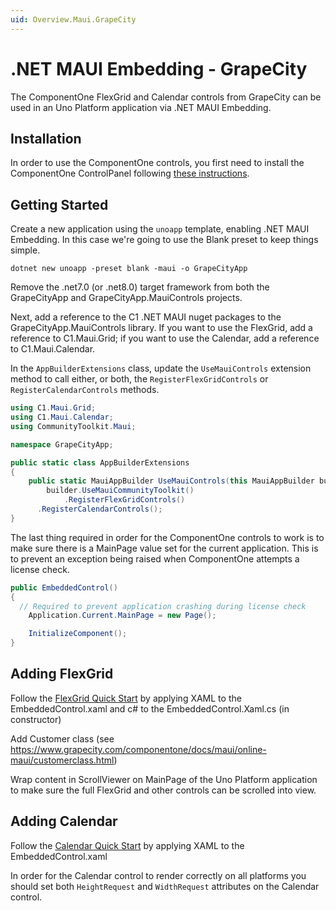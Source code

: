 ```yaml
---
uid: Overview.Maui.GrapeCity
---
```

# .NET MAUI Embedding - GrapeCity

The ComponentOne FlexGrid and Calendar controls from GrapeCity can be used in an Uno Platform application via .NET MAUI Embedding. 

## Installation

In order to use the ComponentOne controls, you first need to install the ComponentOne ControlPanel following [these instructions](https://www.grapecity.com/componentone/docs/maui/online-maui/get-started.html).

## Getting Started

Create a new application using the `unoapp` template, enabling .NET MAUI Embedding. In this case we're going to use the Blank preset to keep things simple.

```
dotnet new unoapp -preset blank -maui -o GrapeCityApp
```

Remove the .net7.0 (or .net8.0) target framework from both the GrapeCityApp and GrapeCityApp.MauiControls projects.

Next, add a reference to the C1 .NET MAUI nuget packages to the GrapeCityApp.MauiControls library. If you want to use the FlexGrid, add a reference to C1.Maui.Grid; if you want to use the Calendar, add a reference to C1.Maui.Calendar.  

In the `AppBuilderExtensions` class, update the `UseMauiControls` extension method to call either, or both, the `RegisterFlexGridControls` or `RegisterCalendarControls` methods.

```cs
using C1.Maui.Grid;
using C1.Maui.Calendar;
using CommunityToolkit.Maui;

namespace GrapeCityApp;

public static class AppBuilderExtensions
{
	public static MauiAppBuilder UseMauiControls(this MauiAppBuilder builder) =>
		builder.UseMauiCommunityToolkit()
			.RegisterFlexGridControls()
      .RegisterCalendarControls();
}
```

The last thing required in order for the ComponentOne controls to work is to make sure there is a MainPage value set for the current application. This is to prevent an exception being raised when ComponentOne attempts a license check.

```cs
public EmbeddedControl()
{
  // Required to prevent application crashing during license check
	Application.Current.MainPage = new Page();

	InitializeComponent();
}
```

## Adding FlexGrid

Follow the [FlexGrid Quick Start](https://www.grapecity.com/componentone/docs/maui/online-maui/flexgrid-quickstart.html) by applying XAML to the EmbeddedControl.xaml and c# to the EmbeddedControl.Xaml.cs (in constructor)

Add Customer class (see https://www.grapecity.com/componentone/docs/maui/online-maui/customerclass.html)

Wrap content in ScrollViewer on MainPage of the Uno Platform application to make sure the full FlexGrid and other controls can be scrolled into view.


## Adding Calendar

Follow the [Calendar Quick Start](https://www.grapecity.com/componentone/docs/maui/online-maui/calendarquickstart.html) by applying XAML to the EmbeddedControl.xaml

In order for the Calendar control to render correctly on all platforms you should set both `HeightRequest` and `WidthRequest` attributes on the Calendar control.

